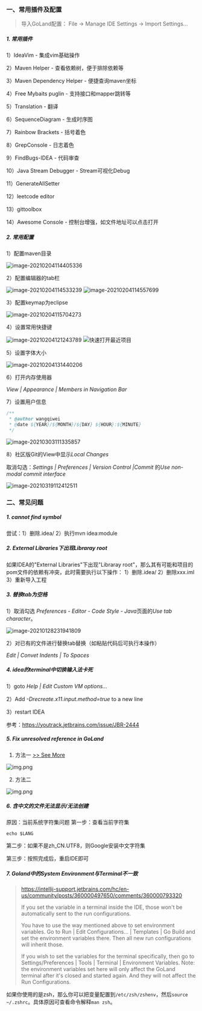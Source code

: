 <!-- date: 2020.09.01 15:32 -->
### 一、常用插件及配置

> 导入GoLand配置： File -> Manage IDE Settings -> Import Settings...

##### 1. 常用插件

1）IdeaVim - 集成vim基础操作

2）Maven Helper  - 查看依赖树，便于排除依赖等

3）Maven Dependency Helper - 便捷查询maven坐标

4）Free Mybaits puglin - 支持接口和mapper跳转等

5）Translation - 翻译

6）SequenceDiagram - 生成时序图

7）Rainbow Brackets - 括号着色

8）GrepConsole - 日志着色

9）FindBugs-IDEA - 代码审查

10）Java Stream Debugger - Stream可视化Debug

11）GenerateAllSetter

12）leetcode editor

13）gittoolbox

14）Awesome Console - 控制台增强，如文件地址可以点击打开

##### 2.  常用配置

1）配置maven目录

<img src="pic/image-20210204114405336.png" title="" alt="image-20210204114405336" data-align="center">

2）配置编辑器的tab栏

<img src="pic/image-20210204114533239.png" title="" alt="image-20210204114533239" data-align="center">

<img src="pic/image-20210204114557699.png" title="" alt="image-20210204114557699" data-align="center">

3）配置keymap为eclipse

<img src="pic/image-20210204115704273.png" title="" alt="image-20210204115704273" data-align="center">

4）设置常用快捷键

<img src="pic/image-20210204121243789.png" title="" alt="image-20210204121243789" data-align="center">

<img src="pic/2022-09-20-11-06-55-image.png" title="" alt="快速打开最近项目" data-align="center">

5）设置字体大小

<img src="pic/image-20210204131440206.png" title="" alt="image-20210204131440206" data-align="center">

6）打开内存使用器

*View | Appearance | Members in Navigation Bar*

7）设置用户信息

```java
/**
 * @author wangqiwei
 * @date ${YEAR}/${MONTH}/${DAY} ${HOUR}:${MINUTE}
 */
```

<img src="pic/image-20210303111335857.png" title="" alt="image-20210303111335857" data-align="center">

8）社区版Git的View中显示*Local Changes*

取消勾选：*Settings | Preferences | Version Control |Commit* 的*Use non-modal commit interface*

<img src="pic/image-20210319112412511.png" title="" alt="image-20210319112412511" data-align="center">

### 二、常见问题

##### 1. cannot find symbol

尝试：1）删除.idea/   2）执行mvn idea:module

##### 2. External Libraries下出现Libraray root

如果IDEA的"External Libraries"下出现"Libraray root"，那么其有可能和项目的pom文件的依赖有冲突，此时需要执行以下操作：
1）删除.idea/
2）删除xxx.iml
3）重新导入工程

##### 3. 替换tab为空格

1）取消勾选 *Preferences - Editor - Code Style - Java*页面的*Use tab character*。

<img title="" src="pic/image-20210128231941809.png" alt="image-20210128231941809" style="zoom: 100%;" data-align="center">

2）对已有的文件进行替换tab替换（如粘贴代码后可执行本操作）

*Edit | Convet Indents | To Spaces*

##### 4. idea的terminal中切换输入法卡死

1）goto *Help | Edit Custom VM options...*

2）Add *-Drecreate.x11.input.method=true* to a new line

3）restart IDEA

参考：https://youtrack.jetbrains.com/issue/JBR-2444

##### 5. Fix unresolved reference in GoLand

1) 方法一 [>> See More](https://medium.com/@_t/fix-unresolved-reference-in-goland-ebc0ddd749d6)

<img src="pic/fix-unresolved-type.png" title="" alt="img.png" data-align="center">

2) 方法二

![img.png](pic/fix-unresolved-type2.png)

##### 6. 含中文的文件无法显示/无法创建

原因：当前系统字符集问题
第一步：查看当前字符集

```shell
echo $LANG
```

第二步：如果不是zh_CN.UTF8，则Google安装中文字符集

第三步：按照完成后，重启IDE即可

##### 7. Goland中的System Environment与Terminal不一致

> https://intellij-support.jetbrains.com/hc/en-us/community/posts/360000497650/comments/360000793320
> 
> If you set the variable in a terminal inside the IDE, those won't be automatically sent to the run configurations.
> 
> You have to use the way mentioned above to set environment variables. Go to Run | Edit Configurations... | Templates | Go Build and set the environment variables there. Then all new run configurations will inherit those.
> 
> If you wish to set the variables for the terminal specifically, then go to Settings/Preferences | Tools | Terminal | Environment Variables. Note: the environment variables set here will only affect the GoLand terminal after it's closed and started again. And they will not affect the Run Configurations.

如果你使用的是zsh，那么你可以把变量配置到`/etc/zsh/zshenv`，然后`source ~/.zshrc`。具体原因可查看命令解释`man zsh`。